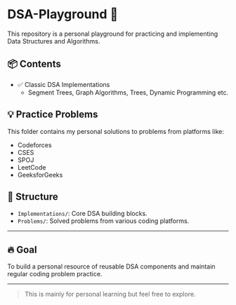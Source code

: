 # DSA-Playground 🚀

This repository is a personal playground for practicing and implementing Data Structures and Algorithms.

## 📦 Contents

- ✅ Classic DSA Implementations
    - Segment Trees, Graph Algorithms, Trees, Dynamic Programming etc.
  
## 💡 Practice Problems
This folder contains my personal solutions to problems from platforms like:

- Codeforces
- CSES
- SPOJ
- LeetCode
- GeeksforGeeks

## 📁 Structure

- `Implementations/`: Core DSA building blocks.
- `Problems/`: Solved problems from various coding platforms.

---

## 🔥 Goal

To build a personal resource of reusable DSA components and maintain regular coding problem practice.

---

> This is mainly for personal learning but feel free to explore.
